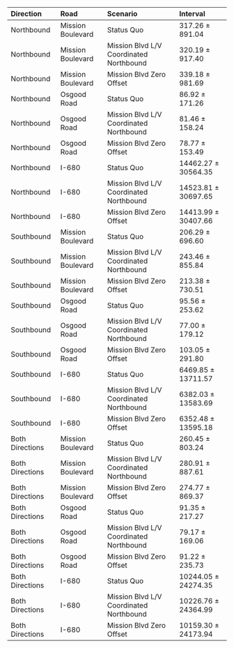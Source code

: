 | Direction       | Road              | Scenario                                | Interval            |
|:----------------|:------------------|:----------------------------------------|:--------------------|
| Northbound      | Mission Boulevard | Status Quo                              | 317.26 ± 891.04     |
| Northbound      | Mission Boulevard | Mission Blvd L/V Coordinated Northbound | 320.19 ± 917.40     |
| Northbound      | Mission Boulevard | Mission Blvd Zero Offset                | 339.18 ± 981.69     |
| Northbound      | Osgood Road       | Status Quo                              | 86.92 ± 171.26      |
| Northbound      | Osgood Road       | Mission Blvd L/V Coordinated Northbound | 81.46 ± 158.24      |
| Northbound      | Osgood Road       | Mission Blvd Zero Offset                | 78.77 ± 153.49      |
| Northbound      | I-680             | Status Quo                              | 14462.27 ± 30564.35 |
| Northbound      | I-680             | Mission Blvd L/V Coordinated Northbound | 14523.81 ± 30697.65 |
| Northbound      | I-680             | Mission Blvd Zero Offset                | 14413.99 ± 30407.66 |
| Southbound      | Mission Boulevard | Status Quo                              | 206.29 ± 696.60     |
| Southbound      | Mission Boulevard | Mission Blvd L/V Coordinated Northbound | 243.46 ± 855.84     |
| Southbound      | Mission Boulevard | Mission Blvd Zero Offset                | 213.38 ± 730.51     |
| Southbound      | Osgood Road       | Status Quo                              | 95.56 ± 253.62      |
| Southbound      | Osgood Road       | Mission Blvd L/V Coordinated Northbound | 77.00 ± 179.12      |
| Southbound      | Osgood Road       | Mission Blvd Zero Offset                | 103.05 ± 291.80     |
| Southbound      | I-680             | Status Quo                              | 6469.85 ± 13711.57  |
| Southbound      | I-680             | Mission Blvd L/V Coordinated Northbound | 6382.03 ± 13583.69  |
| Southbound      | I-680             | Mission Blvd Zero Offset                | 6352.48 ± 13595.18  |
| Both Directions | Mission Boulevard | Status Quo                              | 260.45 ± 803.24     |
| Both Directions | Mission Boulevard | Mission Blvd L/V Coordinated Northbound | 280.91 ± 887.61     |
| Both Directions | Mission Boulevard | Mission Blvd Zero Offset                | 274.77 ± 869.37     |
| Both Directions | Osgood Road       | Status Quo                              | 91.35 ± 217.27      |
| Both Directions | Osgood Road       | Mission Blvd L/V Coordinated Northbound | 79.17 ± 169.06      |
| Both Directions | Osgood Road       | Mission Blvd Zero Offset                | 91.22 ± 235.73      |
| Both Directions | I-680             | Status Quo                              | 10244.05 ± 24274.35 |
| Both Directions | I-680             | Mission Blvd L/V Coordinated Northbound | 10226.76 ± 24364.99 |
| Both Directions | I-680             | Mission Blvd Zero Offset                | 10159.30 ± 24173.94 |